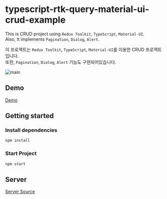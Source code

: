 # typescript-rtk-query-material-ui-crud-example

This is CRUD project using `Redux Toolkit`, `TypeScript`, `Material-UI`.\
Also, It implements `Pagination`, `Dialog`, `Alert`.

이 프로젝트는 `Redux Toolkit`, `TypeScript`, `Material-UI`를 이용한 CRUD 프로젝트입니다.\
또한, `Pagination`, `Dialog`, `Alert` 기능도 구현되어있습니다.

![main](https://user-images.githubusercontent.com/36794920/203079560-1fbf2a92-d22f-42fb-b354-9b38ceaea1fb.gif)

## Demo 
[Demo](http://epguytest.xyz:5001)

## Getting started

### Install dependencies

```sh
npm install
```

### Start Project

```sh
npm start
```

## Server
[Server Source](https://github.com/EPguy/crud-spring-hibernate-example)


